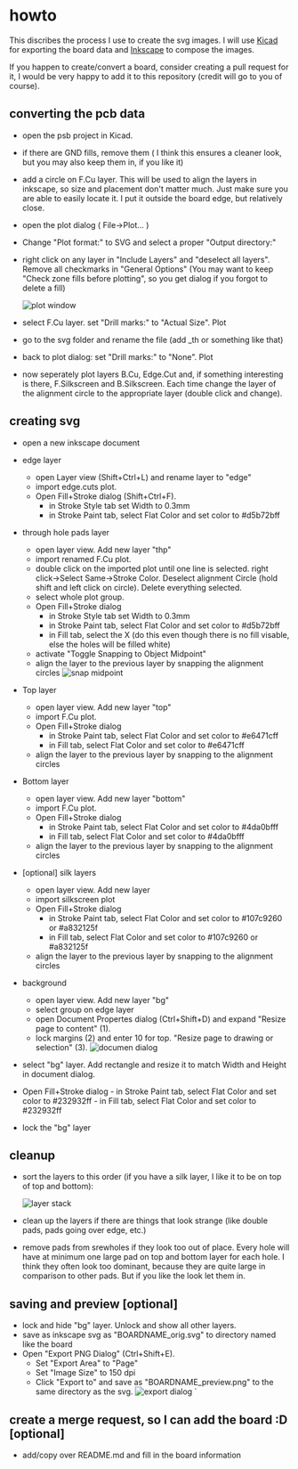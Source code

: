 # howto

This discribes the process I use to create the svg images. I will use [Kicad](https://www.kicad.org/) for exporting the board data and [Inkscape](https://inkscape.org) to compose the images.

If you happen to create/convert a board, consider creating a pull request for it, I would be very happy to add it to this repository (credit will go to you of course).

## converting the pcb data
- open the psb project in Kicad.
- if there are GND fills, remove them ( I think this ensures a cleaner look, but you may also keep them in, if you like it)
- add a circle on F.Cu layer. This will be used to align the layers in inkscape, so size and placement don't matter much. Just make sure you are able to easily locate it. I put it outside the board edge, but relatively close. 
- open the plot dialog ( File->Plot... )
- Change "Plot format:" to SVG and select a proper "Output directory:"
- right click on any layer in "Include Layers" and "deselect all layers". Remove all checkmarks in "General Options" (You may want to keep "Check zone fills before plotting", so you get dialog if you forgot to delete a fill)

  ![plot window](./img/plot_window.png)
    
 - select F.Cu layer. set "Drill marks:" to "Actual Size". Plot
 - go to the svg folder and rename the file (add _th or something like that)
 - back to plot dialog: set "Drill marks:" to "None". Plot
 - now seperately plot layers B.Cu, Edge.Cut and, if something interesting is there, F.Silkscreen and B.Silkscreen. Each time change the layer of the alignment circle to the appropriate layer (double click and change).
 
 ## creating svg
 - open a new inkscape document
 - edge layer
     - open Layer view (Shift+Ctrl+L) and rename layer to "edge"
     - import edge.cuts plot. 
     - Open Fill+Stroke dialog (Shift+Ctrl+F). 
         - in Stroke Style tab set Width to 0.3mm
         - in Stroke Paint tab, select Flat Color and set color to #d5b72bff
 - through hole pads layer
     - open layer view. Add new layer "thp"
     - import renamed F.Cu plot.
     - double click on the imported plot until one line is selected. right click->Select Same->Stroke Color. Deselect alignment Circle (hold shift and left click on circle). Delete everything selected.
     - select whole plot group.
     - Open Fill+Stroke dialog
         - in Stroke Style tab set Width to 0.3mm
         - in Stroke Paint tab, select Flat Color and set color to #d5b72bff
         - in Fill tab, select the X (do this even though there is no fill visable, else the holes will be filled white)
     - activate "Toggle Snapping to Object Midpoint"
     - align the layer to the previous layer by snapping the alignment circles
       ![snap midpoint](./img/snap_center.png)  
        
         
 - Top layer
     - open layer view. Add new layer "top"
     - import F.Cu plot.
     - Open Fill+Stroke dialog
         - in Stroke Paint tab, select Flat Color and set color to #e6471cff
         - in Fill tab, select Flat Color and set color to #e6471cff
     -  align the layer to the previous layer by snapping to the alignment circles
     
 - Bottom layer
     - open layer view. Add new layer "bottom"
     - import F.Cu plot.
     - Open Fill+Stroke dialog
         - in Stroke Paint tab, select Flat Color and set color to #4da0bfff
         - in Fill tab, select Flat Color and set color to #4da0bfff
     -  align the layer to the previous layer by snapping to the alignment circles

- [optional] silk layers
    - open layer view. Add new layer
    - import silkscreen plot
    - Open Fill+Stroke dialog
        - in Stroke Paint tab, select Flat Color and set color to #107c9260 or #a832125f
        - in Fill tab, select Flat Color and set color to #107c9260 or #a832125f
     -  align the layer to the previous layer by snapping to the alignment circles

- background
    - open layer view. Add new layer "bg"
    - select group on edge layer
    - open Document Propertes dialog (Ctrl+Shift+D) and expand "Resize page to content" (1).
    - lock margins (2) and enter 10 for top. "Resize page to drawing or selection" (3).
      ![documen dialog](./img/document_dialog.png)
- select "bg" layer. Add rectangle and resize it to match Width and Height in document dialog.
- Open Fill+Stroke dialog
        - in Stroke Paint tab, select Flat Color and set color to #232932ff
        - in Fill tab, select Flat Color and set color to #232932ff
- lock the "bg" layer

## cleanup
- sort the layers to this order (if you have a silk layer, I like it to be on top of top and bottom):

  ![layer stack](./img/layer_stack.png)
  
- clean up the layers if there are things that look strange (like double pads, pads going over edge, etc.)
- remove pads from srewholes if they look too out of place. Every hole will have at minimum one large pad on top and bottom layer for each hole. I think they often look too dominant, because they are quite large in comparison to other pads. But if you like the look let them in.

## saving and preview [optional]
- lock and hide "bg" layer. Unlock and show all other layers.
- save as inkscape svg as "BOARDNAME_orig.svg" to directory named like the board
- Open "Export PNG Dialog" (Ctrl+Shift+E). 
    - Set "Export Area" to "Page"
    - Set "Image Size" to 150 dpi
    - Click "Export to" and save as "BOARDNAME_preview.png" to the same directory as the svg.
      ![export dialog](./img/export_dialog.png)
`
## create a merge request, so I can add the board :D [optional]
- add/copy over README.md and fill in the board information


         